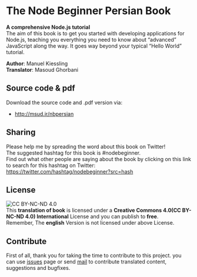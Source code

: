 # The Node Beginner Persian Book
**A comprehensive Node.js tutorial**    
The aim of this book is to get you started with developing applications for Node.js, teaching you everything you need to know about “advanced” JavaScript along the way. It goes way beyond your typical “Hello World” tutorial.	

**Author**: Manuel Kiessling    
**Translator**: Masoud Ghorbani


## Source code & pdf
Download the source code and .pdf version via:
* http://msud.ir/nbpersian

## Sharing
Please help me by spreading the word about this book on Twitter!    
The suggested hashtag for this book is #nodebeginner.   
Find out what other people are saying about the book by clicking on this link to search for this hashtag on Twitter: https://twitter.com/hashtag/nodebeginner?src=hash

## License
![CC BY-NC-ND 4.0](https://licensebuttons.net/l/by-nc-nd/4.0/88x31.png "CC BY-NC-ND 4.0")   
This **translation of book** is licensed under a **Creative Commons 4.0(CC BY-NC-ND 4.0) International** License and you can publish to **free**.   
Remember, The **english** Version is not licensed under above License.

## Contribute
First of all, thank you for taking the time to contribute to this project. you can use [issues] page or send [mail] to contribute translated content, suggestions and bugfixes.


   [issues]: <https://github.com/imasood/nbpersian/issues>
   [mail]: <mailto:uid.mgh@gmail.com?Subject=Contribute%20The%20Node%20Beginner%20Book>

